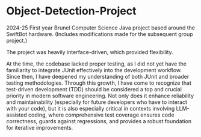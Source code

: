 # Object-Detection-Project
2024-25 First year Brunel Computer Science Java project based around the SwiftBot hardware.
(Includes modifications made for the subsequent group project.)

The project was heavily interface-driven, which provided flexibility.

At the time, the codebase lacked proper testing, as I did not yet have the familiarity to integrate JUnit effectively into the development workflow. 
Since then, I have deepened my understanding of both JUnit and broader testing methodologies.
Through this growth, I have come to recognize that test-driven development (TDD) should be considered a top and crucial priority in modern software engineering.
Not only does it enhance reliability and maintainability (especially for future developers who have to interact with your code), but it is also especially critical in contexts involving LLM-assisted coding, where comprehensive test coverage ensures code correctness, guards against regressions, and provides a robust foundation for iterative improvements.
